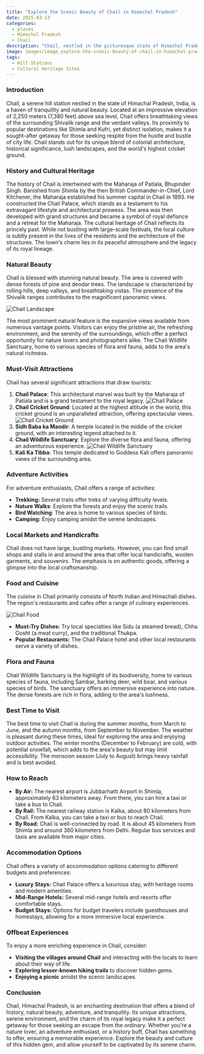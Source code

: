 ```yaml
---
title: "Explore the Scenic Beauty of Chail in Himachal Pradesh"
date: 2025-03-13
categories:
  - places
  - Himachal Pradesh
  - Chail
description: "Chail, nestled in the picturesque state of Himachal Pradesh, is a serene and idyllic destination that offers breathtaking views of the surrounding mountains and valleys. This quaint hill station is known for its lush green forests, sparkling streams, and rolling meadows, making it an ideal getaway for nature lovers and adventure seekers alike. With its cool climate, charming atmosphere, and scenic vistas, Chail is a perfect retreat from the hustle and bustle of city life."
image: images/image_explore-the-scenic-beauty-of-chail-in-himachal-pradesh.png
tags: 
  - Hill Stations
  - Cultural Heritage Sites
---
```



### **Introduction**

Chail, a serene hill station nestled in the state of Himachal Pradesh, India, is a haven of tranquility and natural beauty. Located at an impressive elevation of 2,250 meters (7,380 feet) above sea level, Chail offers breathtaking views of the surrounding Shivalik range and the verdant valleys. Its proximity to popular destinations like Shimla and Kufri, yet distinct isolation, makes it a sought-after getaway for those seeking respite from the hustle and bustle of city life. Chail stands out for its unique blend of colonial architecture, historical significance, lush landscapes, and the world's highest cricket ground.

### **History and Cultural Heritage**

The history of Chail is intertwined with the Maharaja of Patiala, Bhupinder Singh. Banished from Shimla by the then British Commander-in-Chief, Lord Kitchener, the Maharaja established his summer capital in Chail in 1893. He constructed the Chail Palace, which stands as a testament to his extravagant lifestyle and architectural prowess. The area was then developed with grand structures and became a symbol of royal defiance and a retreat for the Maharaja. The cultural heritage of Chail reflects its princely past. While not bustling with large-scale festivals, the local culture is subtly present in the lives of the residents and the architecture of the structures. The town's charm lies in its peaceful atmosphere and the legacy of its royal lineage.

### **Natural Beauty**

Chail is blessed with stunning natural beauty. The area is covered with dense forests of pine and deodar trees. The landscape is characterized by rolling hills, deep valleys, and breathtaking vistas. The presence of the Shivalik ranges contributes to the magnificent panoramic views.

<img src="placeholder_image_chail_landscape.jpg" alt="Chail Landscape">

The most prominent natural feature is the expansive views available from numerous vantage points. Visitors can enjoy the pristine air, the refreshing environment, and the serenity of the surroundings, which offer a perfect opportunity for nature lovers and photographers alike. The Chail Wildlife Sanctuary, home to various species of flora and fauna, adds to the area's natural richness.

### **Must-Visit Attractions**

Chail has several significant attractions that draw tourists:

1.  **Chail Palace**: This architectural marvel was built by the Maharaja of Patiala and is a grand testament to the royal legacy.
    <img src="placeholder_image_chail_palace.jpg" alt="Chail Palace">
2.  **Chail Cricket Ground**: Located at the highest altitude in the world, this cricket ground is an unparalleled attraction, offering spectacular views.
    <img src="placeholder_image_chail_cricket_ground.jpg" alt="Chail Cricket Ground">
3.  **Sidh Baba ka Mandir**: A temple located in the middle of the cricket ground, with an interesting legend attached to it.
4.  **Chail Wildlife Sanctuary**: Explore the diverse flora and fauna, offering an adventurous experience.
    <img src="placeholder_image_chail_wildlife_sanctuary.jpg" alt="Chail Wildlife Sanctuary">
5.  **Kali Ka Tibba**: This temple dedicated to Goddess Kali offers panoramic views of the surrounding area.

### **Adventure Activities**

For adventure enthusiasts, Chail offers a range of activities:

*   **Trekking:** Several trails offer treks of varying difficulty levels.
*   **Nature Walks**: Explore the forests and enjoy the scenic trails.
*   **Bird Watching**: The area is home to various species of birds.
*   **Camping:** Enjoy camping amidst the serene landscapes.

### **Local Markets and Handicrafts**

Chail does not have large, bustling markets. However, you can find small shops and stalls in and around the area that offer local handicrafts, woolen garments, and souvenirs. The emphasis is on authentic goods, offering a glimpse into the local craftsmanship.

### **Food and Cuisine**

The cuisine in Chail primarily consists of North Indian and Himachali dishes. The region's restaurants and cafes offer a range of culinary experiences.

<img src="placeholder_image_chail_food.jpg" alt="Chail Food">

*   **Must-Try Dishes:** Try local specialties like Sidu (a steamed bread), Chha Gosht (a meat curry), and the traditional Thukpa.
*   **Popular Restaurants:** The Chail Palace hotel and other local restaurants serve a variety of dishes.

### **Flora and Fauna**

Chail Wildlife Sanctuary is the highlight of its biodiversity, home to various species of fauna, including Sambar, barking deer, wild boar, and various species of birds. The sanctuary offers an immersive experience into nature. The dense forests are rich in flora, adding to the area's lushness.

### **Best Time to Visit**

The best time to visit Chail is during the summer months, from March to June, and the autumn months, from September to November. The weather is pleasant during these times, ideal for exploring the area and enjoying outdoor activities. The winter months (December to February) are cold, with potential snowfall, which adds to the area's beauty but may limit accessibility. The monsoon season (July to August) brings heavy rainfall and is best avoided.

### **How to Reach**

*   **By Air:** The nearest airport is Jubbarhatti Airport in Shimla, approximately 63 kilometers away. From there, you can hire a taxi or take a bus to Chail.
*   **By Rail:** The nearest railway station is Kalka, about 80 kilometers from Chail. From Kalka, you can take a taxi or bus to reach Chail.
*   **By Road:** Chail is well-connected by road. It is about 45 kilometers from Shimla and around 360 kilometers from Delhi. Regular bus services and taxis are available from major cities.

### **Accommodation Options**

Chail offers a variety of accommodation options catering to different budgets and preferences:

*   **Luxury Stays:** Chail Palace offers a luxurious stay, with heritage rooms and modern amenities.
*   **Mid-Range Hotels:** Several mid-range hotels and resorts offer comfortable stays.
*   **Budget Stays:** Options for budget travelers include guesthouses and homestays, allowing for a more immersive local experience.

### **Offbeat Experiences**

To enjoy a more enriching experience in Chail, consider:

*   **Visiting the villages around Chail** and interacting with the locals to learn about their way of life.
*   **Exploring lesser-known hiking trails** to discover hidden gems.
*   **Enjoying a picnic** amidst the scenic landscapes.

### **Conclusion**

Chail, Himachal Pradesh, is an enchanting destination that offers a blend of history, natural beauty, adventure, and tranquility. Its unique attractions, serene environment, and the charm of its royal legacy make it a perfect getaway for those seeking an escape from the ordinary. Whether you're a nature lover, an adventure enthusiast, or a history buff, Chail has something to offer, ensuring a memorable experience. Explore the beauty and culture of this hidden gem, and allow yourself to be captivated by its serene charm.


